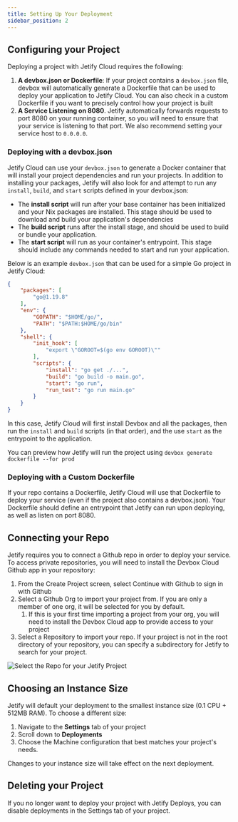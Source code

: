 ```yaml
---
title: Setting Up Your Deployment
sidebar_position: 2
---
```


## Configuring your Project

Deploying a project with Jetify Cloud requires the following:

1. **A devbox.json or Dockerfile**: If your project contains a `devbox.json` file, devbox will automatically generate a Dockerfile that can be used to deploy your application to Jetify Cloud. You can also check in a custom Dockerfile if you want to precisely control how your project is built
2. **A Service Listening on 8080**. Jetify automatically forwards requests to port 8080 on your running container, so you will need to ensure that your service is listening to that port. We also recommend setting your service host to `0.0.0.0`.

### Deploying with a devbox.json

Jetify Cloud can use your `devbox.json` to generate a Docker container that will install your project dependencies and run your projects. In addition to installing your packages, Jetify will also look for and attempt to run any `install`, `build`, and `start` scripts defined in your devbox.json:

- The **install script** will run after your base container has been initialized and your Nix packages are installed. This stage should be used to download and build your application's dependencies
- The **build script** runs after the install stage, and should be used to build or bundle your application.
- The **start script** will run as your container's entrypoint. This stage should include any commands needed to start and run your application.

Below is an example `devbox.json` that can be used for a simple Go project in Jetify Cloud:

```json
{
    "packages": [
        "go@1.19.8"
    ],
    "env": {
        "GOPATH": "$HOME/go/",
        "PATH": "$PATH:$HOME/go/bin"
    },
    "shell": {
        "init_hook": [
            "export \"GOROOT=$(go env GOROOT)\""
        ],
        "scripts": {
            "install": "go get ./...",
            "build": "go build -o main.go",
            "start": "go run",
            "run_test": "go run main.go"
        }
    }
}
```

In this case, Jetify Cloud will first install Devbox and all the packages, then run the `install` and `build` scripts (in that order), and the use `start` as the entrypoint to the application.

You can preview how Jetify will run the project using `devbox generate dockerfile --for prod`

### Deploying with a Custom Dockerfile

If your repo contains a Dockerfile, Jetify Cloud will use that Dockerfile to deploy your service (even if the project also contains a devbox.json). Your Dockerfile should define an entrypoint that Jetify can run upon deploying, as well as listen on port 8080.

## Connecting your Repo

Jetify requires you to connect a Github repo in order to deploy your service. To access private repositories, you will need to install the Devbox Cloud Github app in your repository:

1. From the Create Project screen, select Continue with Github to sign in with Github
2. Select a Github Org to import your project from. If you are only a member of one org, it will be selected for you by default.
   1. If this is your first time importing a project from your org, you will need to install the Devbox Cloud app to provide access to your project
3. Select a Repository to import your repo. If your project is not in the root directory of your repository, you can specify a subdirectory for Jetify to search for your project.

![Select the Repo for your Jetify Project](../../static/img/newproject-tworepos.png)

## Choosing an Instance Size

Jetify will default your deployment to the smallest instance size (0.1 CPU + 512MB RAM). To choose a different size:

1. Navigate to the **Settings** tab of your project
2. Scroll down to **Deployments**
3. Choose the Machine configuration that best matches your project's needs.

Changes to your instance size will take effect on the next deployment.

## Deleting your Project

If you no longer want to deploy your project with Jetify Deploys, you can disable deployments in the Settings tab of your project.
